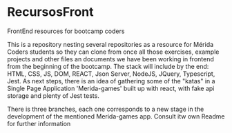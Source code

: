 # RecursosFront
FrontEnd resources for bootcamp coders

This is a repository nesting several repositories as a resource for Mérida Coders students so they can clone from once all those exercises, example projects and other files an documents we have been working in frontend from the beginning of the bootcamp.
The stack will include by the end: HTML, CSS, JS, DOM, REACT, Json Server, NodeJS, JQuery, Typescript, Jest.
As next steps, there is an idea of gathering some of the "katas" in a Single Page Application 'Merida-games' built up with react, with fake api storage and plenty of Jest tests.

There is three branches, each one corresponds to a new stage in the development of the mentioned Merida-games app. Consult itw own Readme for further information
